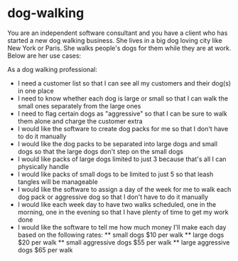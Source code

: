 # dog-walking

You are an independent software consultant and you have a client who has started a new dog walking business.  She lives in a big dog loving city like New York or Paris.  She walks people's dogs for them while they are at work.  Below are her use cases:

As a dog walking professional:
* I need a customer list so that I can see all my customers and their dog(s) in one place
* I need to know whether each dog is large or small so that I can walk the small ones separately from the large ones
* I need to flag certain dogs as "aggressive" so that I can be sure to walk them alone and charge the customer extra
* I would like the software to create dog packs for me so that I don't have to do it manually
* I would like the dog packs to be separated into large dogs and small dogs so that the large dogs don't step on the small dogs
* I would like packs of large dogs limited to just 3 because that's all I can physically handle
* I would like packs of small dogs to be limited to just 5 so that leash tangles will be manageable
* I would like the software to assign a day of the week for me to walk each dog pack or aggressive dog so that I don't have to do it manually
* I would like each week day to have two walks scheduled, one in the morning, one in the evening so that I have plenty of time to get my work done
* I would like the software to tell me how much money I'll make each day based on the following rates: 
** small dogs $10 per walk
** large dogs $20 per walk
** small aggressive dogs $55 per walk
** large aggressive dogs $65 per walk
